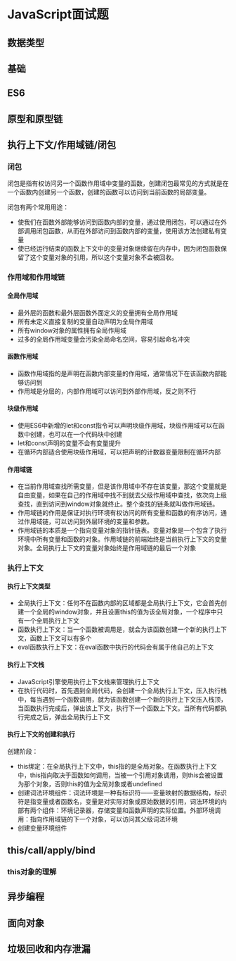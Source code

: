 # JavaScript面试题

## 数据类型



## 基础



## ES6



## 原型和原型链



## 执行上下文/作用域链/闭包

### 闭包

闭包是指有权访问另一个函数作用域中变量的函数，创建闭包最常见的方式就是在一个函数内创建另一个函数，创建的函数可以访问到当前函数的局部变量。

闭包有两个常用用途：

* 使我们在函数外部能够访问到函数内部的变量，通过使用闭包，可以通过在外部调用闭包函数，从而在外部访问到函数内部的变量，使用该方法创建私有变量
* 使已经运行结束的函数上下文中的变量对象继续留在内存中，因为闭包函数保留了这个变量对象的引用，所以这个变量对象不会被回收。

### 作用域和作用域链

#### 全局作用域

* 最外层的函数和最外层函数外面定义的变量拥有全局作用域
* 所有未定义直接复制的变量自动声明为全局作用域
* 所有window对象的属性拥有全局作用域
* 过多的全局作用域变量会污染全局命名空间，容易引起命名冲突

#### 函数作用域

* 函数作用域指的是声明在函数内部变量的作用域，通常情况下在该函数内部能够访问到
* 作用域是分层的，内部作用域可以访问到外部作用域，反之则不行

#### 块级作用域

* 使用ES6中新增的let和const指令可以声明块级作用域，块级作用域可以在函数中创建，也可以在一个代码块中创建
* let和const声明的变量不会有变量提升
* 在循环内部适合使用块级作用域，可以把声明的计数器变量限制在循环内部

#### 作用域链

* 在当前作用域查找所需变量，但是该作用域中不存在该变量，那这个变量就是自由变量，如果在自己的作用域中找不到就去父级作用域中查找，依次向上级查找，直到访问到window对象就终止。整个查找的链条就叫做作用域链。
* 作用域链的作用是保证对执行环境有权访问的所有变量和函数的有序访问，通过作用域链，可以访问到外层环境的变量和参数。
* 作用域链的本质是一个指向变量对象的指针链表。变量对象是一个包含了执行环境中所有变量和函数的对象。作用域链的前端始终是当前执行上下文的变量对象。全局执行上下文的变量对象始终是作用域链的最后一个对象

### 执行上下文

#### 执行上下文类型

* 全局执行上下文：任何不在函数内部的区域都是全局执行上下文，它会首先创建一个全局的window对象，并且设置this的值为该全局对象，一个程序中只有一个全局执行上下文
* 函数执行上下文：当一个函数被调用是，就会为该函数创建一个新的执行上下文，函数上下文可以有多个
* eval函数执行上下文：在eval函数中执行的代码会有属于他自己的上下文

#### 执行上下文栈

* JavaScript引擎使用执行上下文栈来管理执行上下文
* 在执行代码时，首先遇到全局代码，会创建一个全局执行上下文，压入执行栈中，每当遇到一个函数调用，就为该函数创建一个新的执行上下文压入栈顶，当函数执行完成后，弹出该上下文，执行下一个函数上下文。当所有代码都执行完成之后，弹出全局执行上下文

#### 执行上下文的创建和执行

创建阶段：

* this绑定：在全局执行上下文中，this指的是全局对象。在函数执行上下文中，this指向取决于函数如何调用，当被一个引用对象调用，则this会被设置为那个对象，否则this的值为全局对象或者undefined
* 创建词法环境组件：词法环境是一种有标识符——变量映射的数据结构，标识符是指变量或者函数名，变量是对实际对象或原始数据的引用，词法环境的内部有两个组件：环境记录器，存储变量和函数声明的实际位置。外部环境调用：指向作用域链的下一个对象，可以访问其父级词法环境
* 创建变量环境组件

## this/call/apply/bind

### this对象的理解



## 异步编程



## 面向对象



## 垃圾回收和内存泄漏